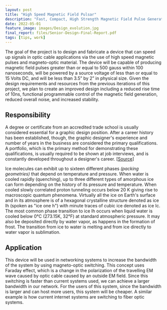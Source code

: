 ```yaml
---
layout: post
title: "High Speed Magnetic Field Pulsar"
description: "Fast, Compact, High Strength Magnetic Field Pulse Generator"
date: 2022-05-01
feature_image: images/Design_evolution.jpg
final_report: files/Senior-Design-Final-Report.pdf
tags: [tips, work]
---
```


The goal of the project is to design and fabricate a device that can speed up signals in optic cable applications via the use of high speed magnetic pulses and magneto-optic material. The device will be capable of producing magnetic field pulses greater than or equal to 500 gauss within 100 nanoseconds, will be powered by a source voltage of less than or equal to 15 Volts DC, and will be less than 3.5” by 2” in physical size. Given the design requirements and resources from the previous iterations of this project, we plan to create an improved design including a reduced rise time of 10ns, functional programmable control of the magnetic field generation, reduced overall noise, and increased stability.

<!--more-->

## Responsibility

A degree or certificate from an accredited trade school is usually considered essential for a graphic design position. After a career history has been established, though, the graphic designer's experience and number of years in the business are considered the primary qualifications. A portfolio, which is the primary method for demonstrating these qualifications, is usually required to be shown at job interviews, and is constantly developed throughout a designer's career. [[Source](https://en.wikipedia.org/wiki/Graphic_designer)]

Ice molecules can exhibit up to sixteen different phases _(packing geometries)_ that depend on temperature and pressure. When water is cooled rapidly (quenching), up to three different types of amorphous ice can form depending on the history of its pressure and temperature. When cooled slowly correlated proton tunneling occurs below 20 K giving rise to macroscopic quantum phenomena. Virtually all the ice on Earth's surface and in its atmosphere is of a hexagonal crystalline structure denoted as ice Ih (spoken as "ice one h") with minute traces of cubic ice denoted as ice Ic. The most common phase transition to ice Ih occurs when liquid water is cooled below 0°C (273.15K, 32°F) at standard atmospheric pressure. It may also be deposited directly by water vapor, as happens in the formation of frost. The transition from ice to water is melting and from ice directly to water vapor is sublimation.

## Application

This device will be used in networking systems to increase the bandwidth of the system by using magneto-optic switching. This concept uses Faraday effect, which is a change in the polarization of the travelling EM wave caused by optic cable caused by an outside EM field. Since this switching is faster than current systems used, we can achieve a larger bandwidth in our network. For the users of this system, since the bandwidth is larger and can host more users, this system will be cheaper. A similar example is how current internet systems are switching to fiber optic systems.

